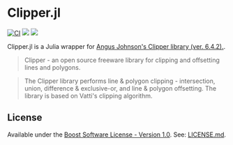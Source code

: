 # Clipper.jl

[![CI](https://github.com/JuliaGeometry/Clipper.jl/actions/workflows/CI.yml/badge.svg?branch=master)](https://github.com/JuliaGeometry/Clipper.jl/actions/workflows/CI.yml)
[![](https://img.shields.io/badge/docs-dev-blue.svg)](https://juliageometry.github.io/Clipper.jl/dev)
[![](https://img.shields.io/badge/docs-stable-blue.svg)](https://juliageometry.github.io/Clipper.jl/stable)


Clipper.jl is a Julia wrapper for [Angus Johnson's Clipper library (ver. 6.4.2).](http://www.angusj.com/delphi/clipper.php). 

> Clipper - an open source freeware library for clipping and offsetting lines and polygons.

> The Clipper library performs line & polygon clipping - intersection, union, difference & exclusive-or, and line & polygon offsetting. The library is based on Vatti's clipping algorithm.

## License
Available under the [Boost Software License - Version 1.0](http://www.boost.org/LICENSE_1_0.txt).
See: [LICENSE.md](./LICENSE.md).
